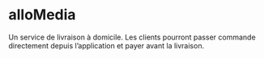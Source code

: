 # alloMedia
Un service de livraison à domicile. Les clients pourront passer commande directement depuis l’application et payer avant la livraison.
